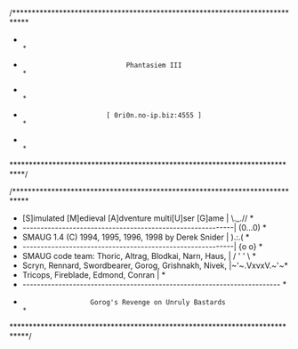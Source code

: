 /****************************************************************************
 *                                                                          *
 *                               Phantasiem III                             *
 *                                                                          *
 *                          [ 0ri0n.no-ip.biz:4555 ]                        *
 *                                                                          *
 ***************************************************************************/

/****************************************************************************
 * [S]imulated [M]edieval [A]dventure multi[U]ser [G]ame      |   \\._.//   *
 * -----------------------------------------------------------|   (0...0)   *
 * SMAUG 1.4 (C) 1994, 1995, 1996, 1998  by Derek Snider      |    ).:.(    *
 * -----------------------------------------------------------|    {o o}    *
 * SMAUG code team: Thoric, Altrag, Blodkai, Narn, Haus,      |   / ' ' \   *
 * Scryn, Rennard, Swordbearer, Gorog, Grishnakh, Nivek,      |~'~.VxvxV.~'~*
 * Tricops, Fireblade, Edmond, Conran                         |             *
 * ------------------------------------------------------------------------ *
 *                      Gorog's Revenge on Unruly Bastards                  *
 ****************************************************************************/

